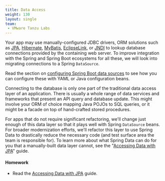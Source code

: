 ```yaml
---
title: Data Access
weight: 130
layout: single
team:
 - VMware Tanzu Labs
---
```


Your app may use manually-configured JDBC drivers, ORM solutions such as [JPA](https://en.wikipedia.org/wiki/Jakarta_Persistence), [Hibernate](http://hibernate.org/orm/), [MyBatis](https://mybatis.org/mybatis-3/), [EclipseLink](https://www.eclipse.org/eclipselink/), or [JNDI](https://en.wikipedia.org/wiki/Java_Naming_and_Directory_Interface) to lookup database connections provided by the containing web server. To improve integration with the Spring and Spring Boot ecosystems for all these, we will look into migrating connections to a Spring `DataSource`. 

Read the section on [configuring Spring Boot data sources](https://docs.spring.io/spring-boot/docs/current/reference/html/howto.html#howto.data-access.configure-custom-datasource) to see how you can configure these with YAML or Java configuration beans.

Connecting to the database is only one part of the traditional data access layer of an application. There is usually a whole range of data services and frameworks that present an API query and database update. This might involve your ORM of choice mapping Java POJOs to SQL queries, or it might be a facade on top of hand-crafted stored procedures. 

For apps that do not require significant refactoring, we'll change just enough of this data layer so that it plays well with Spring `DataSource` beans. For broader modernization efforts, we'll refactor this layer to use Spring Data to drastically reduce the necessary code (and test surface area the team is responsible for). To learn more about what Spring Data can do for you that a manually-built data layer cannot, see the "[Accessing Data with JPA](https://spring.io/guides/gs/accessing-data-jpa/)" guide.

#### Homework

- Read the [Accessing Data with JPA](https://spring.io/guides/gs/accessing-data-jpa/) guide.
